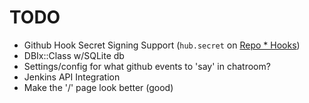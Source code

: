 # TODO

* Github Hook Secret Signing Support (`hub.secret` on
    [Repo * Hooks](http://developer.github.com/v3/repos/hooks/))
* DBIx::Class w/SQLite db
* Settings/config for what github events to 'say' in chatroom?
* Jenkins API Integration
* Make the '/' page look better (good)
